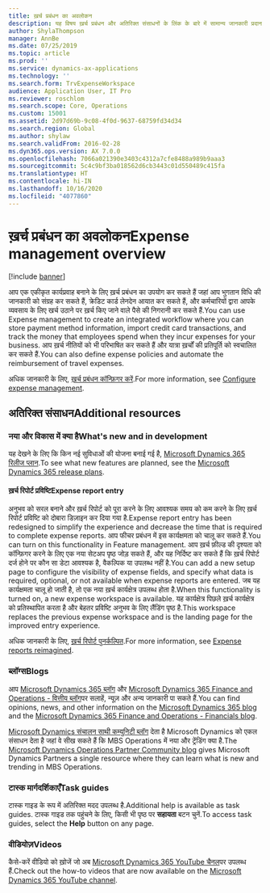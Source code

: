 ```yaml
---
title: ख़र्च प्रबंधन का अवलोकन
description: यह विषय ख़र्च प्रबंधन और अतिरिक्त संसाधनों के लिंक के बारे में सामान्य जानकारी प्रदान करता है. आप एक एकीकृत कार्यप्रवाह बनाने के लिए ख़र्च प्रबंधन का उपयोग कर सकते हैं जहां आप भुगतान विधि की जानकारी को संग्रह कर सकते हैं, क्रेडिट कार्ड लेनदेन आयात कर सकते हैं, और कर्मचारियों द्वारा आपके व्यवसाय के लिए खर्च उठाने पर ख़र्च किए जाने वाले पैसे की निगरानी कर सकते हैं.
author: ShylaThompson
manager: AnnBe
ms.date: 07/25/2019
ms.topic: article
ms.prod: ''
ms.service: dynamics-ax-applications
ms.technology: ''
ms.search.form: TrvExpenseWorkspace
audience: Application User, IT Pro
ms.reviewer: roschlom
ms.search.scope: Core, Operations
ms.custom: 15001
ms.assetid: 2d97d69b-9c08-4f0d-9637-68759fd34d34
ms.search.region: Global
ms.author: shylaw
ms.search.validFrom: 2016-02-28
ms.dyn365.ops.version: AX 7.0.0
ms.openlocfilehash: 7066a021390e3403c4312a7cfe8488a989b9aaa3
ms.sourcegitcommit: 5c4c9bf3ba018562d6cb3443c01d550489c415fa
ms.translationtype: HT
ms.contentlocale: hi-IN
ms.lasthandoff: 10/16/2020
ms.locfileid: "4077860"
---
```

# <a name="expense-management-overview"></a><span data-ttu-id="17be4-104">ख़र्च प्रबंधन का अवलोकन</span><span class="sxs-lookup"><span data-stu-id="17be4-104">Expense management overview</span></span>

[!include [banner](../includes/banner.md)]

<span data-ttu-id="17be4-105">आप एक एकीकृत कार्यप्रवाह बनाने के लिए ख़र्च प्रबंधन का उपयोग कर सकते हैं जहां आप भुगतान विधि की जानकारी को संग्रह कर सकते हैं, क्रेडिट कार्ड लेनदेन आयात कर सकते हैं, और कर्मचारियों द्वारा आपके व्यवसाय के लिए खर्च उठाने पर ख़र्च किए जाने वाले पैसे की निगरानी कर सकते हैं.</span><span class="sxs-lookup"><span data-stu-id="17be4-105">You can use Expense management to create an integrated workflow where you can store payment method information, import credit card transactions, and track the money that employees spend when they incur expenses for your business.</span></span> <span data-ttu-id="17be4-106">आप ख़र्च नीतियों को भी परिभाषित कर सकते हैं और यात्रा ख़र्चों की प्रतिपूर्ति को स्वचालित कर सकते हैं.</span><span class="sxs-lookup"><span data-stu-id="17be4-106">You can also define expense policies and automate the reimbursement of travel expenses.</span></span>

<span data-ttu-id="17be4-107">अधिक जानकारी के लिए, [ख़र्च प्रबंधन कॉन्फ़िगर करें](plan-expense-management.md).</span><span class="sxs-lookup"><span data-stu-id="17be4-107">For more information, see [Configure expense management](plan-expense-management.md).</span></span>

## <a name="additional-resources"></a><span data-ttu-id="17be4-108">अतिरिक्त संसाधन</span><span class="sxs-lookup"><span data-stu-id="17be4-108">Additional resources</span></span>

### <a name="whats-new-and-in-development"></a><span data-ttu-id="17be4-109">नया और विकास में क्या है</span><span class="sxs-lookup"><span data-stu-id="17be4-109">What's new and in development</span></span>

<span data-ttu-id="17be4-110">यह देखने के लिए कि किन नई सुविधाओं की योजना बनाई गई है, [Microsoft Dynamics 365 रिलीज प्लान](https://go.microsoft.com/fwlink/?linkid=2010158).</span><span class="sxs-lookup"><span data-stu-id="17be4-110">To see what new features are planned, see the [Microsoft Dynamics 365 release plans](https://go.microsoft.com/fwlink/?linkid=2010158).</span></span>

#### <a name="expense-report-entry"></a><span data-ttu-id="17be4-111">ख़र्च रिपोर्ट प्रविष्टि</span><span class="sxs-lookup"><span data-stu-id="17be4-111">Expense report entry</span></span>

<span data-ttu-id="17be4-112">अनुभव को सरल बनाने और ख़र्च रिपोर्ट को पूरा करने के लिए आवश्यक समय को कम करने के लिए ख़र्च रिपोर्ट प्रविष्टि को दोबारा डिज़ाइन कर दिया गया है.</span><span class="sxs-lookup"><span data-stu-id="17be4-112">Expense report entry has been redesigned to simplify the experience and decrease the time that is required to complete expense reports.</span></span> <span data-ttu-id="17be4-113">आप फीचर प्रबंधन में इस कार्यक्षमता को चालू कर सकते हैं.</span><span class="sxs-lookup"><span data-stu-id="17be4-113">You can turn on this functionality in Feature management.</span></span> <span data-ttu-id="17be4-114">आप ख़र्च फ़ील्ड की दृश्यता को कॉन्फ़िगर करने के लिए एक नया सेटअप पृष्ठ जोड़ सकते हैं, और यह निर्दिष्ट कर सकते हैं कि ख़र्च रिपोर्ट दर्ज होने पर कौन सा डेटा आवश्यक है, वैकल्पिक या उपलब्ध नहीं है.</span><span class="sxs-lookup"><span data-stu-id="17be4-114">You can add a new setup page to configure the visibility of expense fields, and specify what data is required, optional, or not available when expense reports are entered.</span></span> <span data-ttu-id="17be4-115">जब यह कार्यक्षमता चालू हो जाती है, तो एक नया ख़र्च कार्यक्षेत्र उपलब्ध होता है.</span><span class="sxs-lookup"><span data-stu-id="17be4-115">When this functionality is turned on, a new expense workspace is available.</span></span> <span data-ttu-id="17be4-116">यह कार्यक्षेत्र पिछले ख़र्च कार्यक्षेत्र को प्रतिस्थापित करता है और बेहतर प्रविष्टि अनुभव के लिए लैंडिंग पृष्ठ है.</span><span class="sxs-lookup"><span data-stu-id="17be4-116">This workspace replaces the previous expense workspace and is the landing page for the improved entry experience.</span></span>

<span data-ttu-id="17be4-117">अधिक जानकारी के लिए, [ख़र्च रिपोर्ट पुनर्कल्पित](ExpenseWorkspaceNew.md).</span><span class="sxs-lookup"><span data-stu-id="17be4-117">For more information, see [Expense reports reimagined](ExpenseWorkspaceNew.md).</span></span>

### <a name="blogs"></a><span data-ttu-id="17be4-118">ब्लॉग्स</span><span class="sxs-lookup"><span data-stu-id="17be4-118">Blogs</span></span>

<span data-ttu-id="17be4-119">आप [Microsoft Dynamics 365 ब्लॉग](https://community.dynamics.com/b/msftdynamicsblog?c=Enterprise) और [Microsoft Dynamics 365 Finance and Operations - वित्तीय ब्लॉग](https://community.dynamics.com/365/financeandoperations/b/financials)पर सलाहें, न्यूज़ और अन्य जानकारी पा सकते हैं.</span><span class="sxs-lookup"><span data-stu-id="17be4-119">You can find opinions, news, and other information on the [Microsoft Dynamics 365 blog](https://community.dynamics.com/b/msftdynamicsblog?c=Enterprise) and the [Microsoft Dynamics 365 Finance and Operations - Financials blog](https://community.dynamics.com/365/financeandoperations/b/financials).</span></span>

<span data-ttu-id="17be4-120">[Microsoft Dynamics संचालन साथी कम्युनिटी ब्लॉग](https://community.dynamics.com/partner/b/operationspartnercommunityblog) देता है Microsoft Dynamics को एकल संसाधन देता है जहां वे सीख सकते हैं कि MBS Operations में नया और ट्रेंडिंग क्या है.</span><span class="sxs-lookup"><span data-stu-id="17be4-120">The [Microsoft Dynamics Operations Partner Community blog](https://community.dynamics.com/partner/b/operationspartnercommunityblog) gives Microsoft Dynamics Partners a single resource where they can learn what is new and trending in MBS Operations.</span></span>

### <a name="task-guides"></a><span data-ttu-id="17be4-121">टास्क मार्गदर्शिकाएँ</span><span class="sxs-lookup"><span data-stu-id="17be4-121">Task guides</span></span>

<span data-ttu-id="17be4-122">टास्क गाइड के रूप में अतिरिक्त मदद उपलब्ध है.</span><span class="sxs-lookup"><span data-stu-id="17be4-122">Additional help is available as task guides.</span></span> <span data-ttu-id="17be4-123">टास्क गाइड तक पहुंचने के लिए, किसी भी पृष्ठ पर **सहायता** बटन चुनें.</span><span class="sxs-lookup"><span data-stu-id="17be4-123">To access task guides, select the **Help** button on any page.</span></span>

### <a name="videos"></a><span data-ttu-id="17be4-124">वीडियोज़</span><span class="sxs-lookup"><span data-stu-id="17be4-124">Videos</span></span>

<span data-ttu-id="17be4-125">कैसे-करें वीडियो को ख़ोजें जो अब [Microsoft Dynamics 365 YouTube चैनल](https://www.youtube.com/channel/UCJGCg4rB3QSs8y_1FquelBQ)पर उपलब्ध हैं.</span><span class="sxs-lookup"><span data-stu-id="17be4-125">Check out the how-to videos that are now available on the [Microsoft Dynamics 365 YouTube channel](https://www.youtube.com/channel/UCJGCg4rB3QSs8y_1FquelBQ).</span></span>
